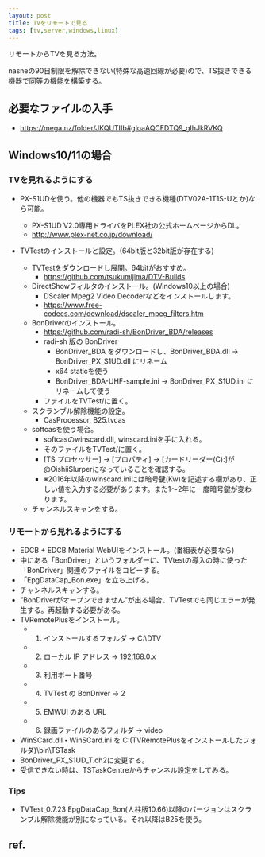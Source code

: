 ```yaml
---
layout: post
title: TVをリモートで見る
tags: [tv,server,windows,linux]
---
```


リモートからTVを見る方法。

nasneの90日制限を解除できない(特殊な高速回線が必要)ので、TS抜きできる機器で同等の機能を構築する。

## 必要なファイルの入手

* https://mega.nz/folder/JKQUTIIb#gloaAQCFDTQ9_gIhJkRVKQ

## Windows10/11の場合
### TVを見れるようにする

* PX-S1UDを使う。他の機器でもTS抜きできる機種(DTV02A-1T1S-Uとか)なら可能。
  * PX-S1UD V2.0専用ドライバをPLEX社の公式ホームページからDL。
  * http://www.plex-net.co.jp/download/

* TVTestのインストールと設定。(64bit版と32bit版が存在する)
  * TVTestをダウンロードし展開。64bitがおすすめ。
    * https://github.com/tsukumijima/DTV-Builds
  * DirectShowフィルタのインストール。(Windows10以上の場合)
    * DScaler Mpeg2 Video Decoderなどをインストールします。
    * https://www.free-codecs.com/download/dscaler_mpeg_filters.htm
  * BonDriverのインストール。
    * https://github.com/radi-sh/BonDriver_BDA/releases
    * radi-sh 版の BonDriver
      * BonDriver_BDA をダウンロードし、BonDriver_BDA.dll → BonDriver_PX_S1UD.dll にリネーム
      * x64 staticを使う
      * BonDriver_BDA-UHF-sample.ini → BonDriver_PX_S1UD.ini にリネームして使う
    * ファイルをTVTest/に置く。
  * スクランブル解除機能の設定。
    * CasProcessor, B25.tvcas
  * softcasを使う場合。
    * softcasのwinscard.dll, winscard.iniを手に入れる。
    * そのファイルをTVTest/に置く。
    *  [TS プロセッサー] → [プロパティ] → [カードリーダー(C):]が@OishiiSlurperになっていることを確認する。
    * ※2016年以降のwinscard.iniには暗号鍵(Kw)を記述する欄があり、正しい値を入力する必要があります。また1～2年に一度暗号鍵が変わります。
  * チャンネルスキャンをする。

### リモートから見れるようにする

* EDCB + EDCB Material WebUIをインストール。(番組表が必要なら)
 * 中にある「BonDriver」というフォルダーに、TVtestの導入の時に使った「BonDriver」関連のファイルをコピーする。
 * 「EpgDataCap_Bon.exe」を立ち上げる。
 * チャンネルスキャンする。
 * ”BonDriverがオープンできません”が出る場合、TVTestでも同じエラーが発生する。再起動する必要がある。
* TVRemotePlusをインストール。
  * 1. インストールするフォルダ → C:\DTV
  * 2. ローカル IP アドレス → 192.168.0.x
  * 3. 利用ポート番号
  * 4. TVTest の BonDriver → 2
  * 5. EMWUI のある URL
  * 6. 録画ファイルのあるフォルダ → video
 * WinSCard.dll・WinSCard.ini を C:\(TVRemotePlusをインストールしたフォルダ)\bin\TSTask
 * BonDriver_PX_S1UD_T.ch2に変更する。
 * 受信できない時は、TSTaskCentreからチャンネル設定をしてみる。

### Tips

* TVTest_0.7.23 EpgDataCap_Bon(人柱版10.66)以降のバージョンはスクランブル解除機能が別になっている。それ以降はB25を使う。

## ref.
